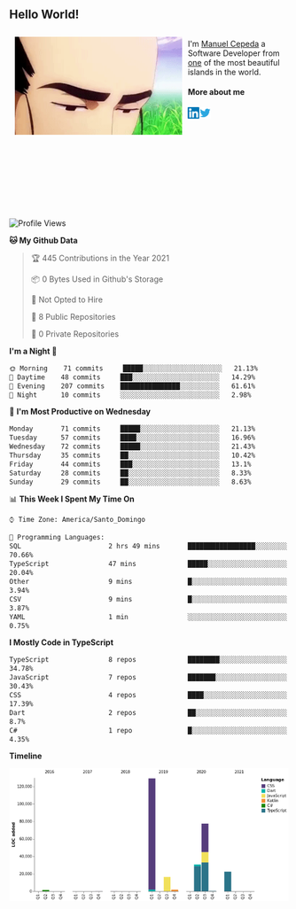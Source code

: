 <h2> Hello World!</h2>

<div style="display:inline-block">
  <img alt="Ah, I see you're a man of culture as well" align="left" width="60%" style="margin: 10px" src="https://raw.githubusercontent.com/mecm1993/mecm1993/master/assets/background.gif">

  I'm [Manuel Cepeda](https://manuelcepeda.dev) a Software Developer from [one](https://en.wikipedia.org/wiki/Dominican_Republic) of the most beautiful islands in the world.

  #### More about me

  <a href="https://www.linkedin.com/in/manuel-cepeda-0336a999/">
    <img align="left" alt="Manuel Cepeda | LinkedIn" width="21px" src="https://raw.githubusercontent.com/mecm1993/mecm1993/master/assets/linkedin.svg" />
  </a>
  <a href="https://twitter.com/mecm1993">
    <img align="left" alt="Manuel Cepeda | Twitter" width="21px" src="https://raw.githubusercontent.com/mecm1993/mecm1993/master/assets/twitter.svg" />
  </a>
  <br />
  <br />
  <br />
  <br />
  <br />
  <br />
  <br />
  <br />
  <br />
  <br />
  <br />
</div>

<!--START_SECTION:waka-->
![Profile Views](http://img.shields.io/badge/Profile%20Views-0-blue)

**🐱 My Github Data** 

> 🏆 445 Contributions in the Year 2021
 > 
> 📦 0 Bytes Used in Github's Storage 
 > 
> 🚫 Not Opted to Hire
 > 
> 📜 8 Public Repositories 
 > 
> 🔑 0 Private Repositories  
 > 
**I'm a Night 🦉** 

```text
🌞 Morning    71 commits     █████░░░░░░░░░░░░░░░░░░░░   21.13% 
🌆 Daytime    48 commits     ███░░░░░░░░░░░░░░░░░░░░░░   14.29% 
🌃 Evening    207 commits    ███████████████░░░░░░░░░░   61.61% 
🌙 Night      10 commits     ░░░░░░░░░░░░░░░░░░░░░░░░░   2.98%

```
📅 **I'm Most Productive on Wednesday** 

```text
Monday       71 commits     █████░░░░░░░░░░░░░░░░░░░░   21.13% 
Tuesday      57 commits     ████░░░░░░░░░░░░░░░░░░░░░   16.96% 
Wednesday    72 commits     █████░░░░░░░░░░░░░░░░░░░░   21.43% 
Thursday     35 commits     ██░░░░░░░░░░░░░░░░░░░░░░░   10.42% 
Friday       44 commits     ███░░░░░░░░░░░░░░░░░░░░░░   13.1% 
Saturday     28 commits     ██░░░░░░░░░░░░░░░░░░░░░░░   8.33% 
Sunday       29 commits     ██░░░░░░░░░░░░░░░░░░░░░░░   8.63%

```


📊 **This Week I Spent My Time On** 

```text
⌚︎ Time Zone: America/Santo_Domingo

💬 Programming Languages: 
SQL                      2 hrs 49 mins       █████████████████░░░░░░░░   70.66% 
TypeScript               47 mins             █████░░░░░░░░░░░░░░░░░░░░   20.04% 
Other                    9 mins              █░░░░░░░░░░░░░░░░░░░░░░░░   3.94% 
CSV                      9 mins              █░░░░░░░░░░░░░░░░░░░░░░░░   3.87% 
YAML                     1 min               ░░░░░░░░░░░░░░░░░░░░░░░░░   0.75%

```

**I Mostly Code in TypeScript** 

```text
TypeScript               8 repos             ████████░░░░░░░░░░░░░░░░░   34.78% 
JavaScript               7 repos             ███████░░░░░░░░░░░░░░░░░░   30.43% 
CSS                      4 repos             ████░░░░░░░░░░░░░░░░░░░░░   17.39% 
Dart                     2 repos             ██░░░░░░░░░░░░░░░░░░░░░░░   8.7% 
C#                       1 repo              █░░░░░░░░░░░░░░░░░░░░░░░░   4.35%

```


**Timeline**

![Chart not found](https://raw.githubusercontent.com/mecm1993/mecm1993/master/charts/bar_graph.png) 


<!--END_SECTION:waka-->